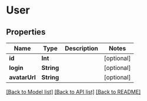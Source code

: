 # User

## Properties
Name | Type | Description | Notes
------------ | ------------- | ------------- | -------------
**id** | **Int** |  | [optional] 
**login** | **String** |  | [optional] 
**avatarUrl** | **String** |  | [optional] 

[[Back to Model list]](../README.md#documentation-for-models) [[Back to API list]](../README.md#documentation-for-api-endpoints) [[Back to README]](../README.md)


